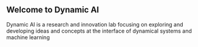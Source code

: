 ## Welcome to Dynamic AI

Dynamic AI is a research and innovation lab focusing on exploring and developing ideas and concepts at the interface of dynamical systems and machine learning
